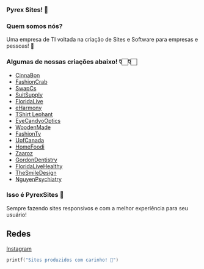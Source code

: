 ### Pyrex Sites! 👋

### Quem somos nós?
Uma empresa de TI voltada na criação de Sites e Software para empresas e pessoas! 💙

### Algumas de nossas criações abaixo! 👇🏻👇🏻

- [CinnaBon](https://www.cinnabon.pk/) 
- [FashionCrab](https://www.fashioncrab.com/) 
- [SwapCs](https://www.swapcs.co.uk/) 
- [SuitSupply](https://suitsupply.com/en-us/) 
- [FloridaLive](https://floridalivehealthy.com/ ) 
- [eHarmony](https://www.eharmony.com/ ) 
- [TShirt Lephant](http://www.tshirtelephant.com/ ) 
- [EyeCandyoOptics](http://eyecandyoptics.com/ )
- [WoodenMade](https://www.woodenmade.nl/ )
- [FashionTv](http://fashiontv.ae/)
- [UofCanada](https://uofcanada.edu.eg)
- [HomeFoodi](https://homefoodi.com/)
- [Zaaroz](https://zaaroz.in/)
- [GordonDentistry](https://gordondentistry.net/)
- [FloridaLiveHealthy](https://floridalivehealthy.com/)
- [TheSmileDesign](https://www.thesmiledesign.com/)
- [NguyenPsychiatry](https://nguyenpsychiatry.com/)


### Isso é PyrexSites 💙

Sempre fazendo sites responsivos e com a melhor experiência para seu usuário!

## Redes
[Instagram](https://instagram.com/pyrexsites/) 

```kotlin
printf("Sites produzidos com carinho! 💙")
```




